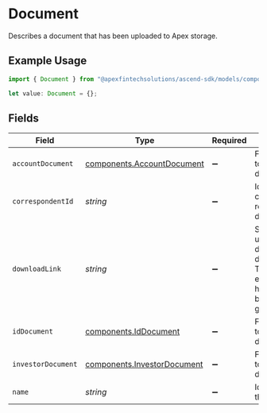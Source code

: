 # Document

Describes a document that has been uploaded to Apex storage.

## Example Usage

```typescript
import { Document } from "@apexfintechsolutions/ascend-sdk/models/components";

let value: Document = {};
```

## Fields

| Field                                                                                    | Type                                                                                     | Required                                                                                 | Description                                                                              | Example                                                                                  |
| ---------------------------------------------------------------------------------------- | ---------------------------------------------------------------------------------------- | ---------------------------------------------------------------------------------------- | ---------------------------------------------------------------------------------------- | ---------------------------------------------------------------------------------------- |
| `accountDocument`                                                                        | [components.AccountDocument](../../models/components/accountdocument.md)                 | :heavy_minus_sign:                                                                       | Fields specific to an account document                                                   |                                                                                          |
| `correspondentId`                                                                        | *string*                                                                                 | :heavy_minus_sign:                                                                       | Identifies the correspondent relevant to the document                                    | 01HPMZZM6RKMVZA1JQ63RQKJRP                                                               |
| `downloadLink`                                                                           | *string*                                                                                 | :heavy_minus_sign:                                                                       | Signed link used to download a document; The link expires one hour after being generated | https://cloud.storage.com/passport.jpeg?date=20231231T132132Z&expires=3600               |
| `idDocument`                                                                             | [components.IdDocument](../../models/components/iddocument.md)                           | :heavy_minus_sign:                                                                       | Fields specific to an identity document                                                  |                                                                                          |
| `investorDocument`                                                                       | [components.InvestorDocument](../../models/components/investordocument.md)               | :heavy_minus_sign:                                                                       | Fields specific to an investor document                                                  |                                                                                          |
| `name`                                                                                   | *string*                                                                                 | :heavy_minus_sign:                                                                       | Identifier for the document                                                              | documents/dd802bfe-35f2-41e7-8372-e626685f22dc                                           |
